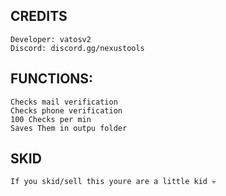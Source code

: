 ## CREDITS
```
Developer: vatosv2
Discord: discord.gg/nexustools
```
## FUNCTIONS:
```
Checks mail verification 
Checks phone verification 
100 Checks per min
Saves Them in outpu folder
```
## SKID
```
If you skid/sell this youre are a little kid 💀
```
